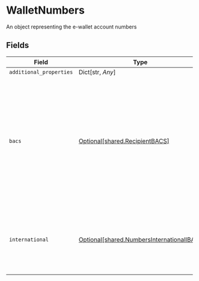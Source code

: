 # WalletNumbers

An object representing the e-wallet account numbers


## Fields

| Field                                                                                                                                                                   | Type                                                                                                                                                                    | Required                                                                                                                                                                | Description                                                                                                                                                             |
| ----------------------------------------------------------------------------------------------------------------------------------------------------------------------- | ----------------------------------------------------------------------------------------------------------------------------------------------------------------------- | ----------------------------------------------------------------------------------------------------------------------------------------------------------------------- | ----------------------------------------------------------------------------------------------------------------------------------------------------------------------- |
| `additional_properties`                                                                                                                                                 | Dict[str, *Any*]                                                                                                                                                        | :heavy_minus_sign:                                                                                                                                                      | N/A                                                                                                                                                                     |
| `bacs`                                                                                                                                                                  | [Optional[shared.RecipientBACS]](../../models/shared/recipientbacs.md)                                                                                                  | :heavy_minus_sign:                                                                                                                                                      | An object containing a BACS account number and sort code. If an IBAN is not provided or if you need to accept domestic GBP-denominated payments, BACS data is required. |
| `international`                                                                                                                                                         | [Optional[shared.NumbersInternationalIBAN]](../../models/shared/numbersinternationaliban.md)                                                                            | :heavy_minus_sign:                                                                                                                                                      | Account numbers using the International Bank Account Number and BIC/SWIFT code format.                                                                                  |